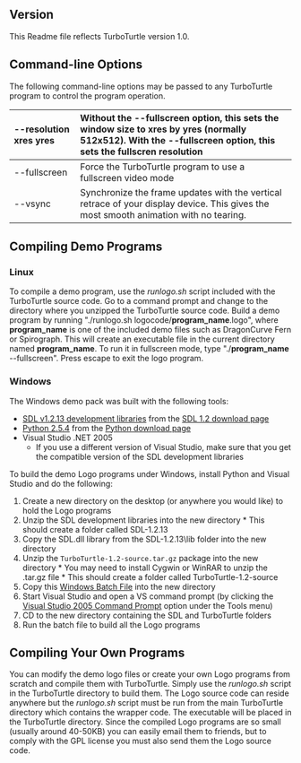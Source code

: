 ## Version ##
This Readme file reflects TurboTurtle version 1.0.

## Command-line Options ##
The following command-line options may be passed to any TurboTurtle program to control the program operation.

| --resolution **xres** **yres** | Without the --fullscreen option, this sets the window size to **xres** by **yres** (normally 512x512).  With the --fullscreen option, this sets the fullscren resolution |
|:-------------------------------|:-------------------------------------------------------------------------------------------------------------------------------------------------------------------------|
| --fullscreen | Force the TurboTurtle program to use a fullscreen video mode |
| --vsync | Synchronize the frame updates with the vertical retrace of your display device.  This gives the most smooth animation with no tearing. |

## Compiling Demo Programs ##

### Linux ###
To compile a demo program, use the _runlogo.sh_ script included with the TurboTurtle source code.  Go to a command prompt and change to the directory where you unzipped the TurboTurtle source code.  Build a demo program by running "./runlogo.sh logocode/**program\_name**.logo", where **program\_name** is one of the included demo files such as DragonCurve Fern or Spirograph.  This will create an executable file in the current directory named **program\_name**.  To run it in fullscreen mode, type "./**program\_name** --fullscreen".  Press escape to exit the logo program.

### Windows ###
The Windows demo pack was built with the following tools:
  * [SDL v1.2.13 development libraries](http://www.libsdl.org/release/SDL-devel-1.2.13-VC8.zip) from the [SDL 1.2 download page](http://www.libsdl.org/download-1.2.php)
  * [Python 2.5.4](http://www.python.org/ftp/python/2.5.4/python-2.5.4.msi) from the [Python download page](http://www.python.org/download/)
  * Visual Studio .NET 2005
    * If you use a different version of Visual Studio, make sure that you get the compatible version of the SDL development libraries

To build the demo Logo programs under Windows, install Python and Visual Studio and do the following:
  1. Create a new directory on the desktop (or anywhere you would like) to hold the Logo programs
  1. Unzip the SDL development libraries into the new directory
    * This should create a folder called SDL-1.2.13
  1. Copy the SDL.dll library from the SDL-1.2.13\lib folder into the new directory
  1. Unzip the `TurboTurtle-1.2-source.tar.gz` package into the new directory
    * You may need to install Cygwin or WinRAR to unzip the .tar.gz file
    * This should create a folder called TurboTurtle-1.2-source
  1. Copy this [Windows Batch File](Win32_Batch_Build.md) into the new directory
  1. Start Visual Studio and open a VS command prompt (by clicking the <u>Visual Studio 2005 Command Prompt</u> option under the Tools menu)
  1. CD to the new directory containing the SDL and TurboTurtle folders
  1. Run the batch file to build all the Logo programs

## Compiling Your Own Programs ##
You can modify the demo logo files or create your own Logo programs from scratch and compile them with TurboTurtle.  Simply use the _runlogo.sh_ script in the TurboTurtle directory to build them.  The Logo source code can reside anywhere but the _runlogo.sh_ script must be run from the main TurboTurtle directory which contains the wrapper code.  The executable will be placed in the TurboTurtle directory.  Since the compiled Logo programs are so small (usually around 40-50KB) you can easily email them to friends, but to comply with the GPL license you must also send them the Logo source code.